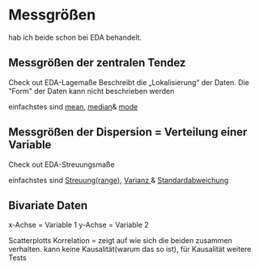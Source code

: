 # Messgrößen
hab ich beide schon bei EDA behandelt.

## Messgrößen der zentralen Tendez 
Check out EDA-Lagemaße
Beschreibt die „Lokalisierung“ der Daten.
Die "Form" der Daten kann nicht beschrieben werden

einfachstes sind [mean](./EDA_0_Lagemaße_1_MEAN.md), [median](./EDA_0_Lagemaße_4_median.md)& [mode](EDA_0_Lagemaße_7_ModalWertModus.md)

## Messgrößen der Dispersion = Verteilung einer Variable
Check out EDA-Streuungsmaße

einfachstes sind [Streuung(range)](EDA_0_Lagemaße_8_MaxMinRange.md), [Varianz ](EDA_2_Streuungsmaße_1_Variance.md)& [Standardabweichung](EDA_2_Streuungsmaße_2_Std.md)


## Bivariate Daten
x-Achse = Variable 1
y-Achse = Variable 2

Scatterplotts
Korrelation = zeigt auf wie sich die beiden zusammen verhalten. kann keine Kausalität(warum das so ist), für Kausalität weitere Tests